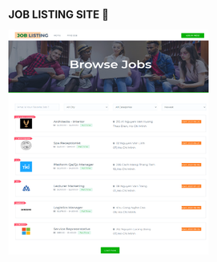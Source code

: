 ## JOB LISTING SITE 🦔

<img src="https://github.com/NgTheLuan/Job-Listing/blob/main/client/public/assets/img/Browser-job.png" alt="drawing" width="400" height="450"/>
